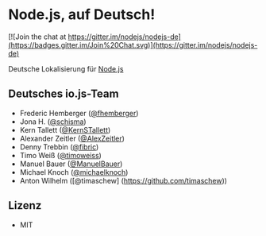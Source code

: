 # Node.js, auf Deutsch!

[![Join the chat at https://gitter.im/nodejs/nodejs-de](https://badges.gitter.im/Join%20Chat.svg)](https://gitter.im/nodejs/nodejs-de)

Deutsche Lokalisierung für [Node.js](https://nodejs.org)


## Deutsches io.js-Team

- Frederic Hemberger ([@fhemberger](https://github.com/fhemberger))
- Jona H. ([@schisma](https://github.com/schisma))
- Kern Tallett ([@KernSTallett](https://github.com/KernSTallett))
- Alexander Zeitler ([@AlexZeitler](https://github.com/AlexZeitler))
- Denny Trebbin ([@fibric](https://github.com/fibric))
- Timo Weiß ([@timoweiss](https://github.com/timoweiss))
- Manuel Bauer ([@ManuelBauer](https://github.com/ManuelBauer))
- Michael Knoch ([@michaelknoch](https://github.com/michaelknoch))
- Anton Wilhelm ([@timaschew] (https://github.com/timaschew))


## Lizenz

- MIT
